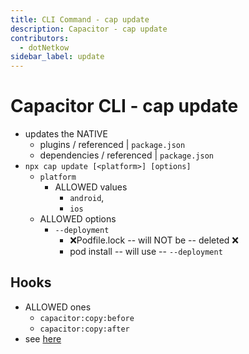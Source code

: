 ```yaml
---
title: CLI Command - cap update
description: Capacitor - cap update
contributors:
  - dotNetkow
sidebar_label: update
---
```


# Capacitor CLI - cap update

* updates the NATIVE 
  * plugins / referenced | `package.json`
  * dependencies / referenced | `package.json`
* `npx cap update [<platform>] [options]`
  * `platform`
    * ALLOWED values
      * `android`,
      * `ios`
  * ALLOWED options
    * `--deployment`
      * ❌Podfile.lock -- will NOT be -- deleted ❌
      * pod install -- will use -- `--deployment` 

## Hooks

* ALLOWED ones
  * `capacitor:copy:before`
  * `capacitor:copy:after`
* see [here](../hooks)
